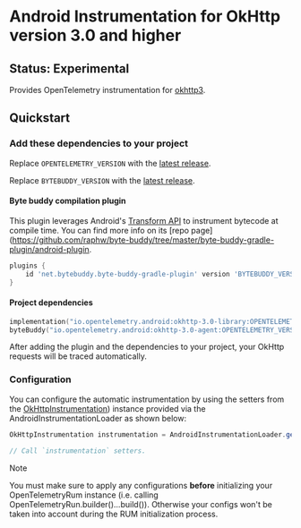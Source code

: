 # Android Instrumentation for OkHttp version 3.0 and higher

## Status: Experimental

Provides OpenTelemetry instrumentation for [okhttp3](https://square.github.io/okhttp/).

## Quickstart

### Add these dependencies to your project

Replace `OPENTELEMETRY_VERSION` with the [latest
release](https://search.maven.org/search?q=g:io.opentelemetry.android%20AND%20a:okhttp-3.0-library).

Replace `BYTEBUDDY_VERSION` with the [latest
release](https://search.maven.org/search?q=g:net.bytebuddy%20AND%20a:byte-buddy).

#### Byte buddy compilation plugin

This plugin leverages
Android's [Transform API](https://developer.android.com/reference/tools/gradle-api/current/com/android/build/api/variant/ScopedArtifactsOperation#toTransform(com.android.build.api.artifact.ScopedArtifact,kotlin.Function1,kotlin.Function1,kotlin.Function1))
to instrument bytecode at compile time. You can find more info on
its [repo page](https://github.com/raphw/byte-buddy/tree/master/byte-buddy-gradle-plugin/android-plugin.

```groovy
plugins {
    id 'net.bytebuddy.byte-buddy-gradle-plugin' version 'BYTEBUDDY_VERSION'
}
```

#### Project dependencies

```kotlin
implementation("io.opentelemetry.android:okhttp-3.0-library:OPENTELEMETRY_VERSION")
byteBuddy("io.opentelemetry.android:okhttp-3.0-agent:OPENTELEMETRY_VERSION")
```

After adding the plugin and the dependencies to your project, your OkHttp requests will be traced
automatically.

### Configuration

You can configure the automatic instrumentation by using the setters
from
the [OkHttpInstrumentation](library/src/main/java/io/opentelemetry/instrumentation/library/okhttp/v3_0/OkHttpInstrumentation.java))
instance provided via the AndroidInstrumentationLoader as shown below:

```java
OkHttpInstrumentation instrumentation = AndroidInstrumentationLoader.getInstrumentation(OkHttpInstrumentation.class);

// Call `instrumentation` setters.
```

> [!NOTE]
> You must make sure to apply any configurations **before** initializing your OpenTelemetryRum
> instance (i.e. calling OpenTelemetryRun.builder()...build()). Otherwise your configs won't be
> taken into account during the RUM initialization process.
